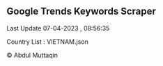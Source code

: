 

## Google Trends Keywords Scraper 
 
Last Update 07-04-2023 , 08:56:35

Country List :
VIETNAM.json



© Abdul Muttaqin 
